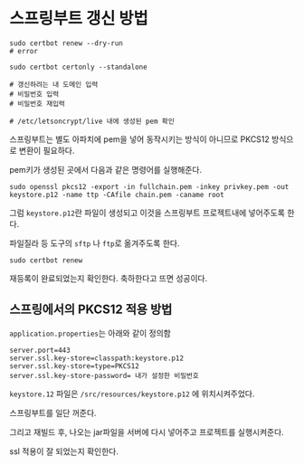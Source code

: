 # 스프링부트 갱신 방법

```shell
sudo certbot renew --dry-run
# error

sudo certbot certonly --standalone

# 갱신하려는 내 도메인 입력
# 비밀번호 입력
# 비밀번호 재입력

# /etc/letsoncrypt/live 내에 생성된 pem 확인
```

스프링부트는 별도 아파치에 pem을 넣어 동작시키는 방식이 아니므로 PKCS12 방식으로 변환이 필요하다.

pem키가 생성된 곳에서 다음과 같은 명령어를 실행해준다.

```shell
sudo openssl pkcs12 -export -in fullchain.pem -inkey privkey.pem -out keystore.p12 -name ttp -CAfile chain.pem -caname root
```
그럼 `keystore.p12`란 파일이 생성되고 이것을 스프링부트 프로젝트내에 넣어주도록 한다.

파일질라 등 도구의 `sftp` 나 `ftp`로 옮겨주도록 한다.

```shell
sudo certbot renew
```
재등록이 완료되었는지 확인한다. 축하한다고 뜨면 성공이다.

## 스프링에서의 PKCS12 적용 방법

`application.properties`는 아래와 같이 정의함

```
server.port=443
server.ssl.key-store=classpath:keystore.p12
server.ssl.key-store=type=PKCS12
server.ssl.key-store-password= 내가 설정한 비밀번호
```

`keystore.12` 파일은 `/src/resources/keystore.p12` 에 위치시켜주었다.

스프링부트를 일단 꺼준다.

그리고 재빌드 후, 나오는 jar파일을 서버에 다시 넣어주고 프로젝트를 실행시켜준다.

ssl 적용이 잘 되었는지 확인한다.